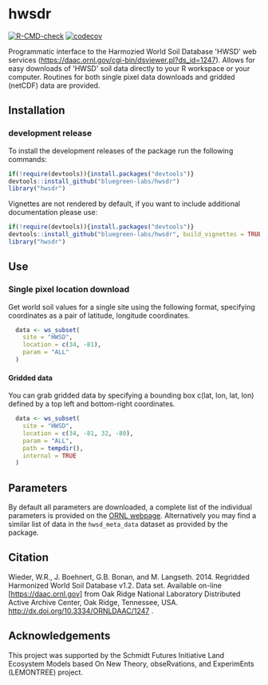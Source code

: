# hwsdr

[![R-CMD-check](https://github.com/bluegreen-labs/hwsdr/actions/workflows/R-CMD-check.yaml/badge.svg)](https://github.com/bluegreen-labs/hwsdr/actions/workflows/R-CMD-check.yaml)
[![codecov](https://codecov.io/gh/bluegreen-labs/hwsdr/branch/main/graph/badge.svg?token=GQ2TENDJP6)](https://codecov.io/gh/bluegreen-labs/hwsdr)

Programmatic interface to the Harmozied World Soil Database 'HWSD' web services (<https://daac.ornl.gov/cgi-bin/dsviewer.pl?ds_id=1247>). Allows for easy downloads of 'HWSD' soil data directly to your R workspace or your computer. Routines for both single pixel data downloads and gridded (netCDF) data are provided.

## Installation

### development release

To install the development releases of the package run the following
commands:

``` r
if(!require(devtools)){install.packages("devtools")}
devtools::install_github("bluegreen-labs/hwsdr")
library("hwsdr")
```

Vignettes are not rendered by default, if you want to include additional
documentation please use:

``` r
if(!require(devtools)){install.packages("devtools")}
devtools::install_github("bluegreen-labs/hwsdr", build_vignettes = TRUE)
library("hwsdr")
```

## Use

### Single pixel location download

Get world soil values for a single site using the following format, specifying coordinates as a pair of latitude, longitude coordinates.

``` r
  data <- ws_subset(
    site = "HWSD",
    location = c(34, -81),
    param = "ALL"
  )
```

#### Gridded data

You can grab gridded data by specifying a bounding box c(lat, lon, lat, lon) defined by a top left and bottom-right coordinates.

``` r
  data <- ws_subset(
    site = "HWSD",
    location = c(34, -81, 32, -80),
    param = "ALL",
    path = tempdir(),
    internal = TRUE
  )
```
##  Parameters

By default all parameters are downloaded, a complete list of the individual parameters is provided on the [ORNL webpage](https://daac.ornl.gov/SOILS/guides/HWSD.html). Alternatively you may find a similar list of data in the `hwsd_meta_data` dataset as provided by the package.

## Citation


Wieder, W.R., J. Boehnert, G.B. Bonan, and M. Langseth. 2014. Regridded Harmonized World Soil Database v1.2. Data set. Available on-line [https://daac.ornl.gov] from Oak Ridge National Laboratory Distributed Active Archive Center, Oak Ridge, Tennessee, USA. http://dx.doi.org/10.3334/ORNLDAAC/1247 . 

## Acknowledgements

This project was supported by the Schmidt Futures Initiative Land Ecosystem Models based On New Theory, obseRvations, and ExperimEnts (LEMONTREE) project.